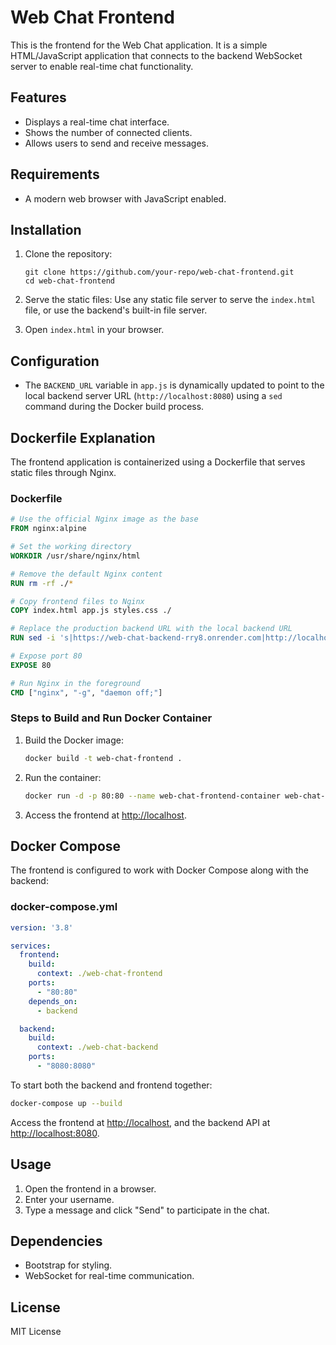 
# Web Chat Frontend

This is the frontend for the Web Chat application. It is a simple HTML/JavaScript application that connects to the backend WebSocket server to enable real-time chat functionality.

## Features

- Displays a real-time chat interface.
- Shows the number of connected clients.
- Allows users to send and receive messages.

## Requirements

- A modern web browser with JavaScript enabled.

## Installation

1. Clone the repository:
   ```
   git clone https://github.com/your-repo/web-chat-frontend.git
   cd web-chat-frontend
   ```

2. Serve the static files:
   Use any static file server to serve the `index.html` file, or use the backend's built-in file server.

3. Open `index.html` in your browser.

## Configuration

- The `BACKEND_URL` variable in `app.js` is dynamically updated to point to the local backend server URL (`http://localhost:8080`) using a `sed` command during the Docker build process.

## Dockerfile Explanation

The frontend application is containerized using a Dockerfile that serves static files through Nginx.

### Dockerfile

```dockerfile
# Use the official Nginx image as the base
FROM nginx:alpine

# Set the working directory
WORKDIR /usr/share/nginx/html

# Remove the default Nginx content
RUN rm -rf ./*

# Copy frontend files to Nginx
COPY index.html app.js styles.css ./

# Replace the production backend URL with the local backend URL
RUN sed -i 's|https://web-chat-backend-rry8.onrender.com|http://localhost:8080|g' app.js

# Expose port 80
EXPOSE 80

# Run Nginx in the foreground
CMD ["nginx", "-g", "daemon off;"]
```

### Steps to Build and Run Docker Container

1. Build the Docker image:
   ```bash
   docker build -t web-chat-frontend .
   ```

2. Run the container:
   ```bash
   docker run -d -p 80:80 --name web-chat-frontend-container web-chat-frontend
   ```

3. Access the frontend at [http://localhost](http://localhost).

## Docker Compose

The frontend is configured to work with Docker Compose along with the backend:

### docker-compose.yml

```yaml
version: '3.8'

services:
  frontend:
    build:
      context: ./web-chat-frontend
    ports:
      - "80:80"
    depends_on:
      - backend

  backend:
    build:
      context: ./web-chat-backend
    ports:
      - "8080:8080"
```

To start both the backend and frontend together:
```bash
docker-compose up --build
```

Access the frontend at [http://localhost](http://localhost), and the backend API at [http://localhost:8080](http://localhost:8080).

## Usage

1. Open the frontend in a browser.
2. Enter your username.
3. Type a message and click "Send" to participate in the chat.

## Dependencies

- Bootstrap for styling.
- WebSocket for real-time communication.

## License

MIT License
